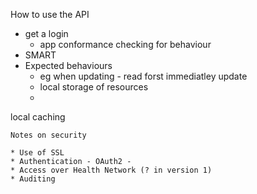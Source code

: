 How to use the API

* get a login
    * app conformance checking for behaviour
* SMART 
* Expected behaviours
    * eg when updating - read forst immediatley update
    * local storage of resources
    * 
    
local caching
    
    
    Notes on security
    
    * Use of SSL
    * Authentication - OAuth2 - 
    * Access over Health Network (? in version 1)
    * Auditing